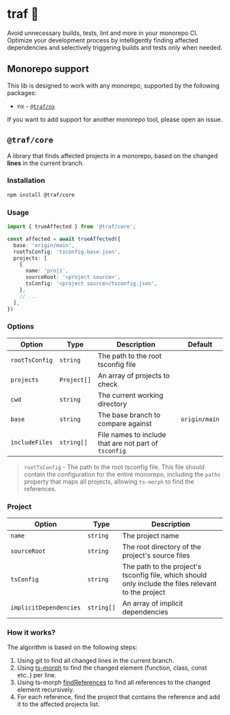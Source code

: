 # traf 🚀

Avoid unnecessary builds, tests, lint and more in your monorepo CI. Optimize your development process by intelligently finding affected dependencies and selectively triggering builds and tests only when needed.

## Monorepo support

This lib is designed to work with any monorepo, supported by the following packages:

- nx - [`@traf/nx`](https://github.com/lemonade-hq/traf#trafnx)

If you want to add support for another monorepo tool, please open an issue.

## `@traf/core`

A library that finds affected projects in a monorepo, based on the changed **lines** in the current branch.

### Installation

```bash
npm install @traf/core
```

### **Usage**

```ts
import { trueAffected } from '@traf/core';

const affected = await trueAffected({
  base: 'origin/main',
  rootTsConfig: 'tsconfig.base.json',
  projects: [
    {
      name: 'proj1',
      sourceRoot: '<project source>',
      tsConfig: '<project source>/tsconfig.json',
    },
    // ...
  ],
})
```

### **Options**

| Option         | Type        | Description                                                  | Default       |
| -------------- | ----------- | ------------------------------------------------------------ | ------------- |
| `rootTsConfig` | `string`    | The path to the root tsconfig file                           |               |
| `projects`     | `Project[]` | An array of projects to check                                |               |
| `cwd`          | `string`    | The current working directory                                |               |
| `base`         | `string`    | The base branch to compare against                           | `origin/main` |
| `includeFiles` | `string[]`  | File names to include that are not part of `tsconfig` |               |

> `rootTsConfig` - The path to the root tsconfig file. This file should contain the configuration for the entire monorepo, including the `paths` property that maps all projects, allowing `ts-morph` to find the references.

### **Project**

| Option                 | Type       | Description                                                       |
| ---------------------- | ---------- | ----------------------------------------------------------------- |
| `name`                 | `string`   | The project name                                                  |
| `sourceRoot`           | `string`   | The root directory of the project's source files                                           |
| `tsConfig`             | `string`   | The path to the project's tsconfig file, which should only include the files relevant to the project|
| `implicitDependencies` | `string[]` | An array of implicit dependencies                                 |

### How it works?

The algorithm is based on the following steps:

1. Using git to find all changed lines in the current branch.
2. Using [ts-morph](https://ts-morph.com/) to find the changed element (function, class, const etc..) per line.
3. Using ts-morph [findReferences](https://ts-morph.com/navigation/finding-references#finding-referencing-nodes) to find all references to the changed element recursively.
4. For each reference, find the project that contains the reference and add it to the affected projects list.
